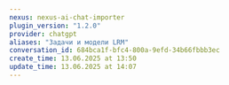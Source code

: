 ```yaml
---
nexus: nexus-ai-chat-importer
plugin_version: "1.2.0"
provider: chatgpt
aliases: "Задачи и модели LRM"
conversation_id: 684bca1f-bfc4-800a-9efd-34b66fbbb3ec
create_time: 13.06.2025 at 13:50
update_time: 13.06.2025 at 14:07
---
```

